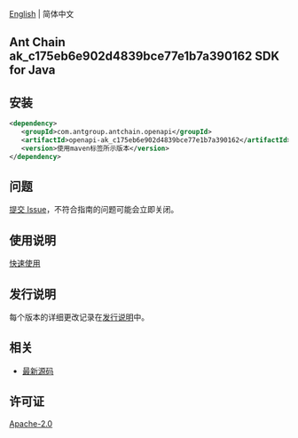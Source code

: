 [English](README.md) | 简体中文

## Ant Chain ak_c175eb6e902d4839bce77e1b7a390162 SDK for Java

## 安装

```xml
<dependency>
   <groupId>com.antgroup.antchain.openapi</groupId>
   <artifactId>openapi-ak_c175eb6e902d4839bce77e1b7a390162</artifactId>
   <version>使用maven标签所示版本</version>
</dependency>
```

## 问题

[提交 Issue](https://github.com/alipay/antchain-openapi-prod-sdk/issues/new)，不符合指南的问题可能会立即关闭。

## 使用说明

[快速使用](https://github.com/alipay/antchain-openapi-prod-sdk)

## 发行说明

每个版本的详细更改记录在[发行说明](./ChangeLog.txt)中。

## 相关

- [最新源码](https://github.com/alipay/antchain-openapi-prod-sdk/)

## 许可证

[Apache-2.0](http://www.apache.org/licenses/LICENSE-2.0)
